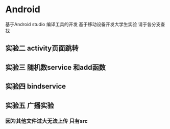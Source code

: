 # Android 
基于Android studio 编译工具的开发
基于移动设备开发大学生实验
请于各分支查找
## 实验二 activity页面跳转
## 实验三 随机数service 和add函数
## 实验四 bindservice
## 实验五 广播实验
### 因为其他文件过大无法上传 只有src
